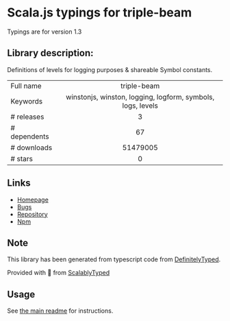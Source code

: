 
# Scala.js typings for triple-beam

Typings are for version 1.3

## Library description:
Definitions of levels for logging purposes & shareable Symbol constants.

|                    |                 |
| ------------------ | :-------------: |
| Full name          | triple-beam |
| Keywords           | winstonjs, winston, logging, logform, symbols, logs, levels |
| # releases         | 3 |
| # dependents       | 67 |
| # downloads        | 51479005 |
| # stars            | 0 |

## Links
- [Homepage](https://github.com/winstonjs/triple-beam#readme)
- [Bugs](https://github.com/winstonjs/triple-beam/issues)
- [Repository](https://github.com/winstonjs/triple-beam)
- [Npm](https://www.npmjs.com/package/triple-beam)
    


## Note
This library has been generated from typescript code from [DefinitelyTyped](https://definitelytyped.org).

Provided with :purple_heart: from [ScalablyTyped](https://github.com/oyvindberg/ScalablyTyped)

## Usage
See [the main readme](../../readme.md) for instructions.


